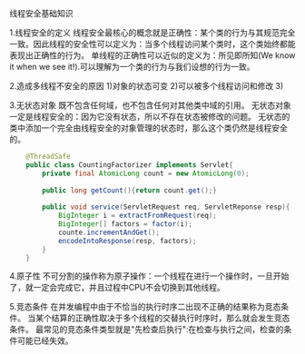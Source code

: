 线程安全基础知识
  
1.线程安全的定义
	线程安全最核心的概念就是正确性：某个类的行为与其规范完全一致。因此线程的安全性可以定义为：当多个线程访问某个类时，这个类始终都能表现出正确性的行为。
	单线程的正确性可以近似的定义为：所见即所知(We know it when we see it!).可以理解为一个类的行为与我们设想的行为一致。
      
2.造成多线程不安全的原因
	1)对象的状态可变
	2)可以被多个线程访问和修改
    3)
  
3.无状态对象
    既不包含任何域，也不包含任何对其他类中域的引用。
    无状态对象一定是线程安全的：因为它没有状态，所以不存在状态被修改的问题。
    无状态的类中添加一个完全由线程安全的对象管理的状态时，那么这个类仍然是线程安全的。
    
```java	
    @ThreadSafe
    public class CountingFactorizer implements Servlet{
        private final AtomicLong count = new AtomicLong(0);
        
        public long getCount(){return count.get();}
        
        public void service(ServletRequest req, ServletReponse resp){
            BigInteger i = extractFromRequest(req);
            BigInteger[] factors = factor(i);
            counte.incrementAndGet();
            encodeIntoResponse(resp, factors);
        }
    }
```    
4.原子性
    不可分割的操作称为原子操作：一个线程在进行一个操作时，一旦开始了，就一定会完成它，并且过程中CPU不会切换到其他线程。
    
5.竞态条件
    在并发编程中由于不恰当的执行时序二出现不正确的结果称为竞态条件。
    当某个结算的正确性取决于多个线程的交替执行时序时，那么就会发生竞态条件。
    最常见的竞态条件类型就是"先检查后执行":在检查与执行之间，检查的条件可能已经失效。

